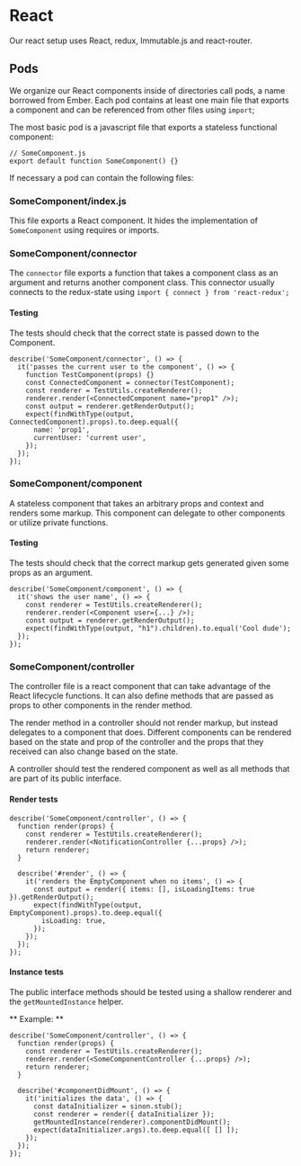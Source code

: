 # React

Our react setup uses React, redux, Immutable.js and react-router.

## Pods

We organize our React components inside of directories call pods, a name borrowed
from Ember. Each pod contains at least one main file that exports a component and
can be referenced from other files using `import`;

The most basic pod is a javascript file that exports a stateless functional component:

```
// SomeComponent.js
export default function SomeComponent() {}
```

If necessary a pod can contain the following files:

### SomeComponent/index.js

This file exports a React component. It hides the implementation of `SomeComponent`
using requires or imports.

### SomeComponent/connector

The `connector` file exports a function that takes a component class as an argument
and returns another component class. This connector usually connects to the redux-state
using `import { connect } from 'react-redux';`

#### Testing

The tests should check that the correct state is passed down to the Component.

```
describe('SomeComponent/connector', () => {
  it('passes the current user to the component', () => {
    function TestComponent(props) {}
    const ConnectedComponent = connector(TestComponent);
    const renderer = TestUtils.createRenderer();
    renderer.render(<ConnectedComponent name="prop1" />);
    const output = renderer.getRenderOutput();
    expect(findWithType(output, ConnectedComponent).props).to.deep.equal({
      name: 'prop1',
      currentUser: 'current user',
    });
  });
});
```

### SomeComponent/component

A stateless component that takes an arbitrary props and context and renders some markup.
This component can delegate to other components or utilize private functions.

#### Testing

The tests should check that the correct markup gets generated given some props as
an argument.

```
describe('SomeComponent/component', () => {
  it('shows the user name', () => {
    const renderer = TestUtils.createRenderer();
    renderer.render(<Component user={...} />);
    const output = renderer.getRenderOutput();
    expect(findWithType(output, "h1").children).to.equal('Cool dude');
  });
});
```


### SomeComponent/controller

The controller file is a react component that can take advantage of the React lifecycle
functions. It can also define methods that are passed as props to other components
in the render method.

The render method in a controller should not render markup, but instead delegates
to a component that does. Different components can be rendered based on
the state and prop of the controller and the props that they received can
also change based on the state.

A controller should test the rendered component as well as all methods that are
part of its public interface.

#### Render tests

```
describe('SomeComponent/controller', () => {
  function render(props) {
    const renderer = TestUtils.createRenderer();
    renderer.render(<NotificationController {...props} />);
    return renderer;
  }

  describe('#render', () => {
    it('renders the EmptyComponent when no items', () => {
      const output = render({ items: [], isLoadingItems: true }).getRenderOutput();
      expect(findWithType(output, EmptyComponent).props).to.deep.equal({
        isLoading: true,
      });
    });
  });
});
```

#### Instance tests

The public interface methods should be tested using a shallow renderer and the
`getMountedInstance` helper.

** Example: **

```
describe('SomeComponent/controller', () => {
  function render(props) {
    const renderer = TestUtils.createRenderer();
    renderer.render(<SomeComponentController {...props} />);
    return renderer;
  }

  describe('#componentDidMount', () => {
    it('initializes the data', () => {
      const dataInitializer = sinon.stub();
      const renderer = render({ dataInitializer });
      getMountedInstance(renderer).componentDidMount();
      expect(dataInitializer.args).to.deep.equal([ [] ]);
    });
  });
});
```
